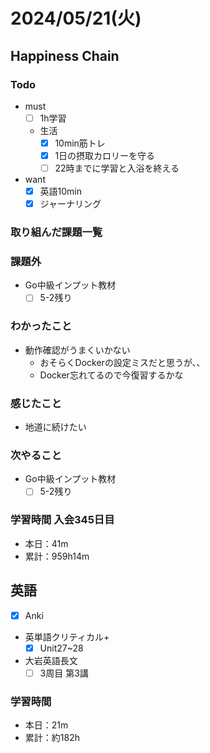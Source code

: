 # 2024/05/21(火)

## Happiness Chain

### Todo

- must
  - [ ] 1h学習
  - 生活
    - [x] 10min筋トレ
    - [x] 1日の摂取カロリーを守る
    - [ ] 22時までに学習と入浴を終える
- want
  - [x] 英語10min
  - [x] ジャーナリング

### 取り組んだ課題一覧

### 課題外

- Go中級インプット教材
  - [ ] 5-2残り

### わかったこと

- 動作確認がうまくいかない
  - おそらくDockerの設定ミスだと思うが、、
  - Docker忘れてるので今復習するかな

### 感じたこと

- 地道に続けたい

### 次やること

- Go中級インプット教材
  - [ ] 5-2残り

### 学習時間 入会345日目

- 本日：41m
- 累計：959h14m

## 英語

- [x] Anki
- 英単語クリティカル+
  - [x] Unit27~28
- 大岩英語長文
  - [ ] 3周目 第3講

### 学習時間

- 本日：21m
- 累計：約182h
